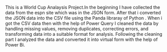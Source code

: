 This is a World Cup Analaysis Project.In the beginning I have collected the data from the espn site which was in the JSON form. After that i converted the JSON data into the CSV file using the Panda libraray of Python . When i got the CSV data then with the help of Power Query I cleaned the data by handling missing values, removing duplicates, correcting errors, and transforming data into a suitable format for analysis. Following the cleaning part I analyzed the data and converted it into virtual form with the help of Power Bi.

